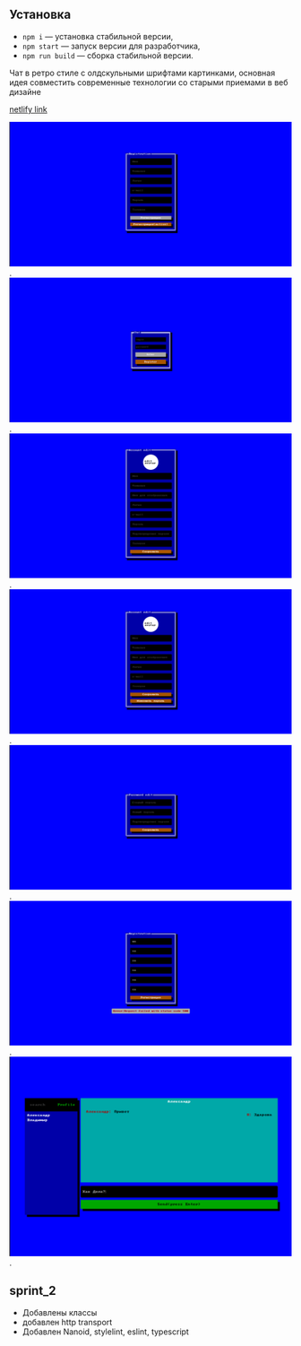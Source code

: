 ## Установка

- `npm i` — установка стабильной версии,
- `npm start` — запуск версии для разработчика,
- `npm run build` — сборка стабильной версии.

Чат в ретро стиле с олдскульными шрифтами картинками, основная идея совместить современные технологии со старыми приемами в веб дизайне

[netlify link](https://ilyakaverinchat.netlify.app/)

![picture1](/ui/Screenshot%20from%202023-03-08%2015-01-41.png).
![picture2](/ui/Screenshot%20from%202023-03-06%2022-35-36.png).
![picture3](/ui/Screenshot%20from%202023-03-08%2015-13-07.png).
![picture1](/ui/Screenshot%20from%202023-03-08%2015-15-52.png).
![picture1](/ui/Screenshot%20from%202023-03-08%2015-18-06.png).
![picture1](/ui/Screenshot%20from%202023-03-08%2015-21-10.png).
![picture1](/ui/Screenshot%20from%202023-03-08%2015-39-30.png).

## sprint_2

- Добавлены классы
- добавлен http transport
- Добавлен Nanoid, stylelint, eslint, typescript
